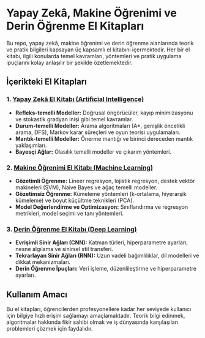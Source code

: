 # Yapay Zekâ, Makine Öğrenimi ve Derin Öğrenme El Kitapları

Bu repo, yapay zekâ, makine öğrenimi ve derin öğrenme alanlarında teorik ve pratik bilgileri kapsayan üç kapsamlı el kitabını içermektedir. Her bir el kitabı, ilgili konularda temel kavramları, yöntemleri ve pratik uygulama ipuçlarını kolay anlaşılır bir şekilde özetlemektedir.

## İçerikteki El Kitapları

### 1. [**Yapay Zekâ El Kitabı (Artificial Intelligence)**]([Cheatsheets\super-cheatsheet-artificial-intelligence.pdf](https://github.com/YusufAltuntas/ai-ml-dl-cheatsheets/blob/master/Cheatsheets/super-cheatsheet-artificial-intelligence.pdf))


- **Refleks-temelli Modeller:** Doğrusal öngörücüler, kayıp minimizasyonu ve stokastik gradyan inişi gibi temel kavramlar.
- **Durum-temelli Modeller:** Arama algoritmaları (A*, genişlik öncelikli arama, DFS), Markov karar süreçleri ve oyun teorisi uygulamaları.
- **Mantık-temelli Modeller:** Önerme mantığı ve birinci dereceden mantık yaklaşımları.
- **Bayesçi Ağlar:** Olasılık temelli modeller ve çıkarım yöntemleri.

### 2. [**Makine Öğrenimi El Kitabı (Machine Learning)**](Cheatsheets\super-cheatsheet-machine-learning.pdf)

- **Gözetimli Öğrenme:** Lineer regresyon, lojistik regresyon, destek vektör makineleri (SVM), Naive Bayes ve ağaç temelli modeller.
- **Gözetimsiz Öğrenme:** Kümeleme yöntemleri (k-ortalama, hiyerarşik kümeleme) ve boyut küçültme teknikleri (PCA).
- **Model Değerlendirme ve Optimizasyon:** Sınıflandırma ve regresyon metrikleri, model seçimi ve tanı yöntemleri.

### 3. [**Derin Öğrenme El Kitabı (Deep Learning)**](Cheatsheets\super-cheatsheet-deep-learning.pdf)

- **Evrişimli Sinir Ağları (CNN):** Katman türleri, hiperparametre ayarları, nesne algılama ve sinirsel stil transferi.
- **Tekrarlayan Sinir Ağları (RNN):** Uzun vadeli bağımlılıklar, dil modelleri ve dikkat mekanizmaları.
- **Derin Öğrenme İpuçları:** Veri işleme, düzenlileştirme ve hiperparametre ayarları.

## Kullanım Amacı
Bu el kitapları, öğrencilerden profesyonellere kadar her seviyede kullanıcı için bilgiye hızlı erişim sağlamayı amaçlamaktadır. Teorik bilgi edinmek, algoritmalar hakkında fikir sahibi olmak ve iş dünyasında karşılaşılan problemleri çözmek için faydalıdır.
